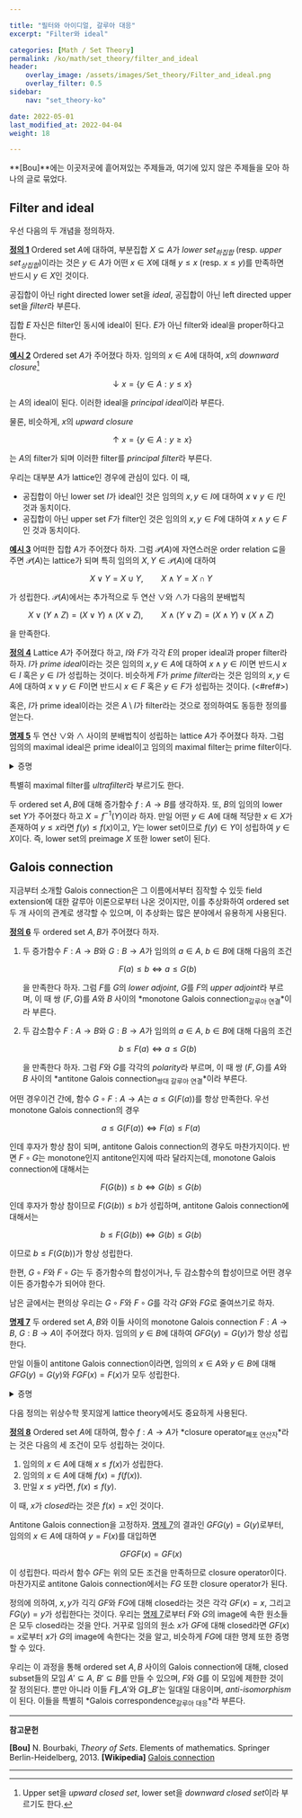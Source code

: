 ```yaml
---

title: "필터와 아이디얼, 갈루아 대응"
excerpt: "Filter와 ideal"

categories: [Math / Set Theory]
permalink: /ko/math/set_theory/filter_and_ideal
header:
    overlay_image: /assets/images/Set_theory/Filter_and_ideal.png
    overlay_filter: 0.5
sidebar: 
    nav: "set_theory-ko"

date: 2022-05-01
last_modified_at: 2022-04-04
weight: 18

---
```


**[Bou]**에는 이곳저곳에 흩어져있는 주제들과, 여기에 있지 않은 주제들을 모아 하나의 글로 묶었다. 

## Filter and ideal

우선 다음의 두 개념을 정의하자.

<div class="definition" markdown="1">

<ins id="df1">**정의 1**</ins> Ordered set $A$에 대하여, 부분집합 $X\subseteq A$가 *lower set<sub>하집합</sub>* (resp. *upper set<sub>상집합</sub>*)이라는 것은 $y\in A$가 어떤 $x\in X$에 대해 $y\leq x$ (resp. $x\leq y$)를 만족하면 반드시 $y\in X$인 것이다.

공집합이 아닌 right directed lower set을 *ideal*, 공집합이 아닌 left directed upper set을 *filter*라 부른다.

</div>

집합 $E$ 자신은 filter인 동시에 ideal이 된다. $E$가 아닌 filter와 ideal을 proper하다고 한다. 

<div class="example" markdown="1">

<ins id="ex2">**예시 2**</ins> Ordered set $A$가 주어졌다 하자. 임의의 $x\in A$에 대하여, $x$의 *downward closure*[^1]

$$\downarrow x=\{y\in A: y\leq x\}$$

는 $A$의 ideal이 된다. 이러한 ideal을 *principal ideal*이라 부른다.

물론, 비슷하게, $x$의 *upward closure* 

$$\uparrow x=\{y\in A: y\geq x\}$$

는 $A$의 filter가 되며 이러한 filter를 *principal filter*라 부른다.

</div>

우리는 대부분 $A$가 lattice인 경우에 관심이 있다. 이 때,

- 공집합이 아닌 lower set $I$가 ideal인 것은 임의의 $x,y\in I$에 대하여 $x\vee y\in I$인 것과 동치이다.
- 공집합이 아닌 upper set $F$가 filter인 것은 임의의 $x,y\in F$에 대하여 $x\wedge y\in F$인 것과 동치이다.

<div class="example" markdown="1">

<ins id="ex3">**예시 3**</ins> 어떠한 집합 $A$가 주어졌다 하자. 그럼 $\mathcal{P}(A)$에 자연스러운 order relation $\subseteq$을 주면 $\mathcal{P}(A)$는 lattice가 되며 특히 임의의 $X,Y\in\mathcal{P}(A)$에 대하여

$$X\vee Y=X\cup Y,\qquad X\wedge Y=X\cap Y$$

가 성립한다. $\mathcal{P}(A)$에서는 추가적으로 두 연산 $\vee$와 $\wedge$가 다음의 분배법칙

$$X\vee(Y\wedge Z)=(X\vee Y)\wedge(X\vee Z),\qquad X\wedge(Y\vee Z)=(X\wedge Y)\vee(X\wedge Z)$$

을 만족한다.

</div>

<div class="definition" markdown="1">

<ins id="df4">**정의 4**</ins> Lattice $A$가 주어졌다 하고, $I$와 $F$가 각각 $E$의 proper ideal과 proper filter라 하자. $I$가 *prime ideal*이라는 것은 임의의 $x,y\in A$에 대하여 $x\wedge y\in I$이면 반드시 $x\in I$ 혹은 $y\in I$가 성립하는 것이다. 비슷하게 $F$가 *prime filter*라는 것은 임의의 $x,y\in A$에 대하여 $x\vee y\in F$이면 반드시 $x\in F$ 혹은 $y\in F$가 성립하는 것이다. (<#ref#>)

</div>

혹은, $I$가 prime ideal이라는 것은 $A\setminus I$가 filter라는 것으로 정의하여도 동등한 정의를 얻는다. 

<div class="proposition" markdown="1">

<ins id="pp5">**명제 5**</ins> 두 연산 $\vee$와 $\wedge$ 사이의 분배법칙이 성립하는 lattice $A$가 주어졌다 하자. 그럼 임의의 maximal ideal은 prime ideal이고 임의의 maximal filter는 prime filter이다.

</div>
<details class="proof" markdown="1">
<summary>증명</summary>

Maximal ideal $I$에 대해, $x\wedge y\in I$라 하자. 결론에 반하여 $x,y\not\in I$라 하고, 새로운 집합 $J$를 <phrase>$x\wedge z\in I$이도록 하는 모든 $z$들의 집합</phrase>이라 하자. 

1. 만일 $z_1,z_2\in J$라면 $x\wedge (z_1\vee z_2)=(x\wedge z_1)\vee(x\wedge z_2)\in I$가 성립하므로, $z_1\vee z_2\in J$이다. 
2. 만일 $z\in J$이고 $z'\leq z$라면 $z'\in J$이다. $(x\wedge z')\vee (x\wedge z)=x\wedge (z'\vee z)=x\wedge z$이므로 $x\wedge z'\leq x\wedge z$인데, $x\wedge z\in I$이므로 $x\wedge z'$ 또한 $I$의 원소여야 하기 때문이다.
3. 특별히 $x\not\in J$이고 $y\in J$임은 자명하다.

따라서 $J$는 $I$를 strict하게 포함하는 proper ideal이 되므로, 이는 $I$의 maximality에 모순이다. 비슷하게 임의의 maximal filter가 prime이라는 것을 보일 수 있다.

</details>


특별히 maximal filter를 *ultrafilter*라 부르기도 한다. 


두 ordered set $A,B$에 대해 증가함수 $f:A\rightarrow B$를 생각하자. 또, $B$의 임의의 lower set $Y$가 주어졌다 하고 $X=f^{-1}(Y)$이라 하자. 만일 어떤 $y\in A$에 대해 적당한 $x\in X$가 존재하여 $y\leq x$라면 $f(y)\leq f(x)$이고, $Y$는 lower set이므로 $f(y)\in Y$이 성립하여 $y\in X$이다. 즉, lower set의 preimage $X$ 또한 lower set이 된다. 

## Galois connection

지금부터 소개할 Galois connection은 그 이름에서부터 짐작할 수 있듯 field extension에 대한 갈루아 이론으로부터 나온 것이지만, 이를 추상화하여 ordered set 두 개 사이의 관계로 생각할 수 있으며, 이 추상화는 많은 분야에서 유용하게 사용된다. 

<div class="definition" markdown="1">

<ins id="df6">**정의 6**</ins> 두 ordered set $A,B$가 주어졌다 하자. 

1. 두 증가함수 $F:A\rightarrow B$와 $G:B\rightarrow A$가 임의의 $a\in A$, $b\in B$에 대해 다음의 조건

    $$F(a)\leq b\iff a\leq G(b)$$

    을 만족한다 하자. 그럼 $F$를 $G$의 *lower adjoint*, $G$를 $F$의 *upper adjoint*라 부르며, 이 때 쌍 $(F,G)$를 $A$와 $B$ 사이의 *monotone Galois connection<sub>갈루아 연결</sub>*이라 부른다.
2. 두 감소함수 $F:A\rightarrow B$와 $G:B\rightarrow A$가 임의의 $a\in A$, $b\in B$에 대해 다음의 조건

    $$b\leq F(a)\iff a\leq G(b)$$

    을 만족한다 하자. 그럼 $F$와 $G$를 각각의 *polarity*라 부르며, 이 때 쌍 $(F,G)$를 $A$와 $B$ 사이의 *antitone Galois connection<sub>쌍대 갈루아 연결</sub>*이라 부른다.
</div>

어떤 경우이건 간에, 함수 $G\circ F:A\rightarrow A$는 $a\leq G(F(a))$를 항상 만족한다. 우선 monotone Galois connection의 경우 

$$a\leq G(F(a))\iff F(a)\leq F(a)$$

인데 후자가 항상 참이 되며, antitone Galois connection의 경우도 마찬가지이다. 반면 $F\circ G$는 monotone인지 antitone인지에 따라 달라지는데, monotone Galois connection에 대해서는

$$F(G(b))\leq b\iff G(b)\leq G(b)$$

인데 후자가 항상 참이므로 $F(G(b))\leq b$가 성립하며, antitone Galois connection에 대해서는

$$b\leq F(G(b))\iff G(b)\leq G(b)$$

이므로 $b\leq F(G(b))$가 항상 성립한다. 

한편, $G\circ F$와 $F\circ G$는 두 증가함수의 합성이거나, 두 감소함수의 합성이므로 어떤 경우이든 증가함수가 되어야 한다.

남은 글에서는 편의상 우리는 $G\circ F$와 $F\circ G$를 각각 $GF$와 $FG$로 줄여쓰기로 하자.

<div class="proposition" markdown="1">

<ins id="pp7">**명제 7**</ins> 두 ordered set $A,B$와 이들 사이의 monotone Galois connection $F:A\rightarrow B$, $G:B\rightarrow A$이 주어졌다 하자. 임의의 $y\in B$에 대하여 $GFG(y)=G(y)$가 항상 성립한다. 

만일 이들이 antitone Galois connection이라면, 임의의 $x\in A$와 $y\in B$에 대해 $GFG(y)=G(y)$와 $FGF(x)=F(x)$가 모두 성립한다.

</div>
<details class="proof" markdown="1">
<summary>증명</summary>

우선, $a\leq GF(a)$에 $a=G(y)$를 대입하면 $G(y)\leq GFG(y)$를 얻는다. 한편, 우리는 $FG$가 임의의 $b\in B$에 대해 $FG(b)\leq b$를 만족한다는 것을 보였고 $G$는 증가함수이므로 $GFG(y)\leq G(y)$ 또한 얻는다. 따라서 $GFG(y)=G(y)$가 성립한다.

한편, 쌍 $(F,G)$가 antitone Galois connection인 경우, $G(y)\leq GFG(y)$인 것은 위와 동일하게 보일 수 있다. 또 임의의 $b\in B$에 대해 $b\leq FG(b)$가 항상 성립하고, $G$는 감소함수이므로 $G(y)\geq GFG(y)$가 다시 성립하므로 $GFG(y)=G(y)$이다. $FGF(x)=F(x)$는 $F$, $G$의 역할을 바꾸면 쉽게 증명된다.

</details>

다음 정의는 위상수학 못지않게 lattice theory에서도 중요하게 사용된다.

<div class="definition" markdown="1">

<ins id="df8">**정의 8**</ins> Ordered set $A$에 대하여, 함수 $f:A\rightarrow A$가 *closure operator<sub>폐포 연산자</sub>*라는 것은 다음의 세 조건이 모두 성립하는 것이다.

1. 임의의 $x\in A$에 대해 $x\leq f(x)$가 성립한다.
2. 임의의 $x\in A$에 대해 $f(x)=f(f(x))$.
3. 만일 $x\leq y$라면, $f(x)\leq f(y)$.

이 때, $x$가 *closed*라는 것은 $f(x)=x$인 것이다.

</div>

Antitone Galois connection을 고정하자. [명제 7](#pp7)의 결과인 $GFG(y)=G(y)$로부터, 임의의 $x\in A$에 대하여 $y=F(x)$를 대입하면

$$GFGF(x)=GF(x)$$

이 성립한다. 따라서 함수 $GF$는 위의 모든 조건을 만족하므로 closure operator이다. 마찬가지로 antitone Galois connection에서는 $FG$ 또한 closure operator가 된다. 

정의에 의하여, $x,y$가 긱긱 $GF$와 $FG$에 대해 closed라는 것은 각각 $GF(x)=x$, 그리고 $FG(y)=y$가 성립한다는 것이다. 우리는 [명제 7](#pp7)로부터 $F$와 $G$의 image에 속한 원소들은 모두 closed라는 것을 안다. 거꾸로 임의의 원소 $x$가 $GF$에 대해 closed라면 $GF(x)=x$로부터 $x$가 $G$의 image에 속한다는 것을 알고, 비슷하게 $FG$에 대한 명제 또한 증명할 수 있다.

우리는 이 과정을 통해 ordered set $A,B$ 사이의 Galois connection에 대해, closed subset들의 모임 $A'\subseteq A$, $B'\subseteq B$를 만들 수 있으며, $F$와 $G$를 이 모임에 제한한 것이 잘 정의된다. 뿐만 아니라 이들 $F\|\_{A'}$와 $G\|\_{B'}$는 일대일 대응이며, *anti-isomorphism*이 된다. 이들을 특별히 *Galois correspondence<sub>갈루아 대응</sub>*라 부른다.


---
**참고문헌**

**[Bou]** N. Bourbaki, <i>Theory of Sets</i>. Elements of mathematics. Springer Berlin-Heidelberg, 2013.
**[Wikipedia]** [Galois connection](https://en.wikipedia.org/wiki/Galois_connection)

---

[^1]: Upper set을 *upward closed set*, lower set을 *downward closed set*이라 부르기도 한다.

